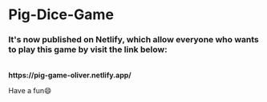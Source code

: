 # Pig-Dice-Game

<h3>It's now published on Netlify, which allow everyone who wants to play this game by visit the link below:</h3> <br>
<Strong>https://pig-game-oliver.netlify.app/ </Strong>

Have a fun😄
